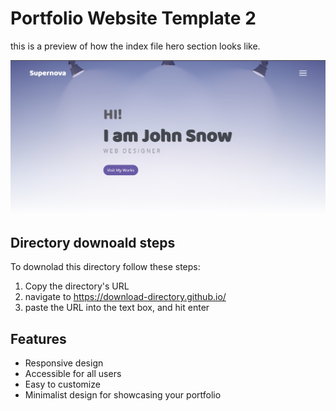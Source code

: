 # Portfolio Website Template 2

this is a preview of how the index file hero section looks like.

![porfolio template 2](../Previews/Portfolio-Website-Template-2.png)

## Directory downoald steps

To downolad this directory follow these steps:

1. Copy the directory's URL
2.  navigate to https://download-directory.github.io/
3. paste the URL into the text box, and hit enter

## Features

- Responsive design
- Accessible for all users
- Easy to customize
- Minimalist design for showcasing your portfolio